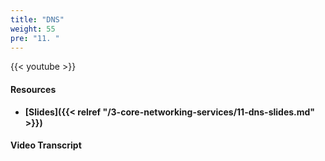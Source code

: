 ```yaml
---
title: "DNS"
weight: 55
pre: "11. "
---
```


{{< youtube  >}}

#### Resources

* **[Slides]({{< relref "/3-core-networking-services/11-dns-slides.md" >}})**


#### Video Transcript
